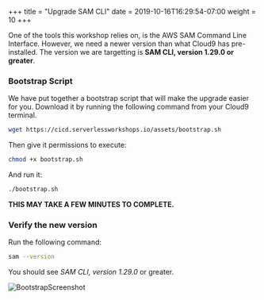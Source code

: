 +++
title = "Upgrade SAM CLI"
date = 2019-10-16T16:29:54-07:00
weight = 10
+++

One of the tools this workshop relies on, is the AWS SAM Command Line Interface. However, we need a newer version than what Cloud9 has pre-installed. The version we are targetting is **SAM CLI, version 1.29.0 or greater**.

### Bootstrap Script

We have put together a bootstrap script that will make the upgrade easier for you. Download it by running the following command from your Cloud9 terminal. 

```bash
wget https://cicd.serverlessworkshops.io/assets/bootstrap.sh
```

Then give it permissions to execute: 

```bash
chmod +x bootstrap.sh
```

And run it: 

```bash
./bootstrap.sh
```

**THIS MAY TAKE A FEW MINUTES TO COMPLETE.**

### Verify the new version

Run the following command: 

```bash
sam --version
```

You should see *SAM CLI, version 1.29.0* or greater.

![BootstrapScreenshot](/images/python/setup/cloud9_ide_bootstrap.png)